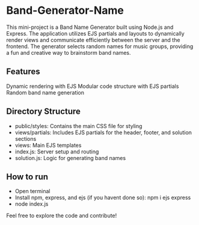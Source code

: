 # Band-Generator-Name
This mini-project is a Band Name Generator built using Node.js and Express. The application utilizes EJS partials and layouts to dynamically render views and communicate efficiently between the server and the frontend. The generator selects random names for music groups, providing a fun and creative way to brainstorm band names.

## Features
Dynamic rendering with EJS
Modular code structure with EJS partials
Random band name generation

## Directory Structure
- public/styles: Contains the main CSS file for styling
- views/partials: Includes EJS partials for the header, footer, and solution sections
- views: Main EJS templates
- index.js: Server setup and routing
- solution.js: Logic for generating band names

## How to run
- Open terminal
- Install npm, express, and ejs (if you havent done so): npm i ejs express
- node index.js

Feel free to explore the code and contribute!
